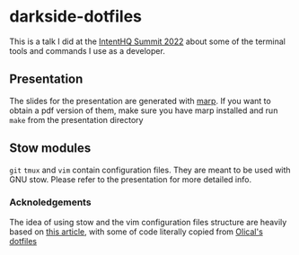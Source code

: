 # darkside-dotfiles

This is a talk I did at the [IntentHQ Summit 2022](https://intenthq.com/) about some of the terminal tools and commands I use as a developer.

## Presentation

The slides for the presentation are generated with [marp](https://marp.app/). If you want to obtain a pdf version of them, make sure you have marp installed and run `make` from the presentation directory

## Stow modules

`git` `tmux` and `vim` contain configuration files. They are meant to be used with GNU stow. Please refer to the presentation for more detailed info.

### Acknoledgements

The idea of using stow and the vim configuration files structure are heavily based on [this article](http://oli.me.uk/2015/06/17/wrangling-javascript-with-vim/), with some of code literally copied from [Olical's dotfiles](https://github.com/Olical/dotfiles)